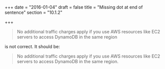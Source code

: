 +++
date = "2016-01-04"
draft = false
title = "Missing dot at end of sentence"
section = "10.1.2"

+++

> No additional traffic charges apply if you use AWS resources like EC2 servers to access DynamoDB in the same region

is not correct. It should be:

> No additional traffic charges apply if you use AWS resources like EC2 servers to access DynamoDB in the same region.
